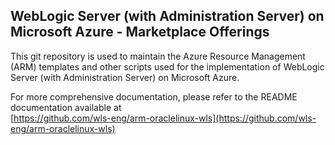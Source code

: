 ## WebLogic Server (with Administration Server) on Microsoft Azure - Marketplace Offerings

This git repository is used to maintain the Azure Resource Management (ARM) templates and other scripts 
used for the implementation of WebLogic Server (with Administration Server) on Microsoft Azure.

For more comprehensive documentation, please refer to the README documentation available at <br>
[https://github.com/wls-eng/arm-oraclelinux-wls](https://github.com/wls-eng/arm-oraclelinux-wls)
